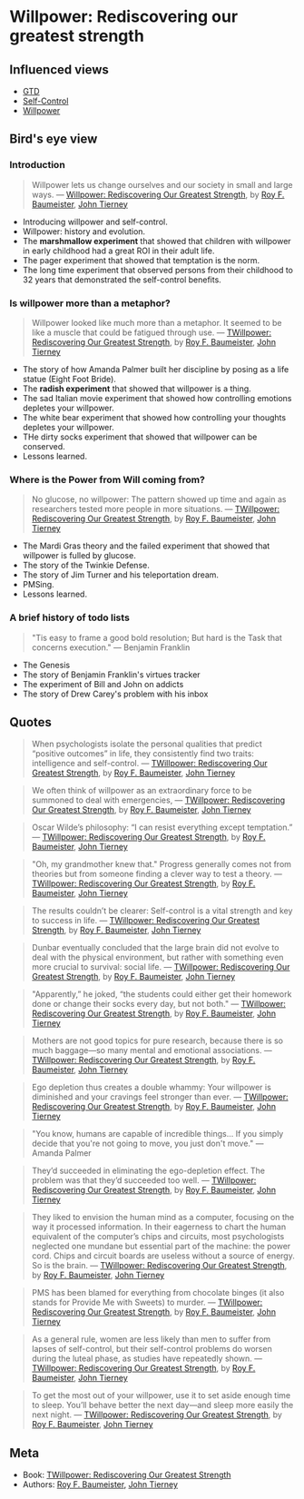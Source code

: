 # Willpower: Rediscovering our greatest strength

## Influenced views

- [GTD](/views/gtd.md)
- [Self-Control](/views/self-control.md)
- [Willpower](/views/willpower.md)

## Bird's eye view

### Introduction

> Willpower lets us change ourselves and our society in small and large ways.
> — [Willpower: Rediscovering Our Greatest Strength][1], by [Roy F. Baumeister][2], [John Tierney][3]

- Introducing willpower and self-control.
- Willpower: history and evolution.
- The **marshmallow experiment** that showed that children with willpower in early childhood had a great ROI in their adult life.
- The pager experiment that showed that temptation is the norm.
- The long time experiment that observed persons from their childhood to 32 years that demonstrated the self-control benefits.

### Is willpower more than a metaphor?

> Willpower looked like much more than a metaphor. It seemed to be like a muscle that could be fatigued through use.
> — [TWillpower: Rediscovering Our Greatest Strength][1], by [Roy F. Baumeister][2], [John Tierney][3]

- The story of how Amanda Palmer built her discipline by posing as a life statue (Eight Foot Bride).
- The **radish experiment** that showed that willpower is a thing.
- The sad Italian movie experiment that showed how controlling emotions depletes your willpower.
- The white bear experiment that showed how controlling your thoughts depletes your willpower.
- THe dirty socks experiment that showed that willpower can be conserved.
- Lessons learned.

### Where is the Power from Will coming from?

> No glucose, no willpower: The pattern showed up time and again as researchers tested more people in more situations.
> — [TWillpower: Rediscovering Our Greatest Strength][1], by [Roy F. Baumeister][2], [John Tierney][3]

- The Mardi Gras theory and the failed experiment that showed that willpower is fulled by glucose.
- The story of the Twinkie Defense.
- The story of Jim Turner and his teleportation dream.
- PMSing.
- Lessons learned.

### A brief history of todo lists

> "Tis easy to frame a good bold resolution; But hard is the Task that concerns execution."
> — Benjamin Franklin

- The Genesis
- The story of Benjamin Franklin's virtues tracker
- The experiment of Bill and John on addicts
- The story of Drew Carey's problem with his inbox

## Quotes

> When psychologists isolate the personal qualities that predict “positive outcomes” in life, they consistently find two traits: intelligence and self-control.
> — [TWillpower: Rediscovering Our Greatest Strength][1], by [Roy F. Baumeister][2], [John Tierney][3]

> We often think of willpower as an extraordinary force to be summoned to deal with emergencies,
> — [TWillpower: Rediscovering Our Greatest Strength][1], by [Roy F. Baumeister][2], [John Tierney][3]

> Oscar Wilde’s philosophy: “I can resist everything except temptation.”
> — [TWillpower: Rediscovering Our Greatest Strength][1], by [Roy F. Baumeister][2], [John Tierney][3]

> "Oh, my grandmother knew that." Progress generally comes not from theories but from someone finding a clever way to test a theory.
> — [TWillpower: Rediscovering Our Greatest Strength][1], by [Roy F. Baumeister][2], [John Tierney][3]

> The results couldn’t be clearer: Self-control is a vital strength and key to success in life.
> — [TWillpower: Rediscovering Our Greatest Strength][1], by [Roy F. Baumeister][2], [John Tierney][3]

> Dunbar eventually concluded that the large brain did not evolve to deal with the physical environment, but rather with something even more crucial to survival: social life.
> — [TWillpower: Rediscovering Our Greatest Strength][1], by [Roy F. Baumeister][2], [John Tierney][3]

> "Apparently,” he joked, “the students could either get their homework done or change their socks every day, but not both."
> — [TWillpower: Rediscovering Our Greatest Strength][1], by [Roy F. Baumeister][2], [John Tierney][3]

> Mothers are not good topics for pure research, because there is so much baggage—so many mental and emotional associations.
> — [TWillpower: Rediscovering Our Greatest Strength][1], by [Roy F. Baumeister][2], [John Tierney][3]

> Ego depletion thus creates a double whammy: Your willpower is diminished and your cravings feel stronger than ever.
> — [TWillpower: Rediscovering Our Greatest Strength][1], by [Roy F. Baumeister][2], [John Tierney][3]

> "You know, humans are capable of incredible things... If you simply decide that you're not going to move, you just don't move."
> — Amanda Palmer

> They’d succeeded in eliminating the ego-depletion effect. The problem was that they’d succeeded too well.
> — [TWillpower: Rediscovering Our Greatest Strength][1], by [Roy F. Baumeister][2], [John Tierney][3]

> They liked to envision the human mind as a computer, focusing on the way it processed information. In their eagerness to chart the human equivalent of the computer’s chips and circuits, most psychologists neglected one mundane but essential part of the machine: the power cord.
> Chips and circuit boards are useless without a source of energy. So is the brain.
> — [TWillpower: Rediscovering Our Greatest Strength][1], by [Roy F. Baumeister][2], [John Tierney][3]

> PMS has been blamed for everything from chocolate binges (it also stands for Provide Me with Sweets) to murder.
> — [TWillpower: Rediscovering Our Greatest Strength][1], by [Roy F. Baumeister][2], [John Tierney][3]

> As a general rule, women are less likely than men to suffer from lapses of self-control, but their self-control problems do worsen during the luteal phase, as studies have repeatedly shown.
> — [TWillpower: Rediscovering Our Greatest Strength][1], by [Roy F. Baumeister][2], [John Tierney][3]

> To get the most out of your willpower, use it to set aside enough time to sleep. You’ll behave better the next day—and sleep more easily the next night.
> — [TWillpower: Rediscovering Our Greatest Strength][1], by [Roy F. Baumeister][2], [John Tierney][3]

## Meta

- Book: [TWillpower: Rediscovering Our Greatest Strength][1]
- Authors: [Roy F. Baumeister][2], [John Tierney][3]

[1]: https://www.goodreads.com/book/show/19243982-willpower
[2]: https://www.goodreads.com/author/show/132685.Roy_F_Baumeister
[3]: https://www.goodreads.com/author/show/277647.John_Tierney
